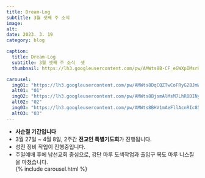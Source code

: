 ```yaml
---
title: Dream-Log
subtitle: 3월 셋째 주 소식
image:
alt: 
date: 2023. 3. 19
category: blog

caption:
  title: Dream-Log  
  subtitle: 3월 셋째 주 소식  셋
  thumbnail: https://lh3.googleusercontent.com/pw/AMWts8B-CF_eGWXpIMsrH8tUbjYxbdjUzQ6tEPD38rpUIRoVf69MrPV0b20sfNh80uau6UJQeyNlFRwJBo3Ypkg0rfy7nFNXCLhMkvcgZAPYnb8-onPXNC7WZgcCWXnUcjmvYK0t-qkZRWeley2XSKWyHPKuAA=w2580-h1934-no?authuser=0

carousel:
  img01: "https://lh3.googleusercontent.com/pw/AMWts8DqCQZTwCoFRyG2BJmWHCwKD_bCwRZd4y9vE7Gk0ewsZOklRqdY1mkv0HzREWlD4WihMflkProXSE0sWfLBz7UEH-Fm4yJSyea0387FL_pngUKIklIsHfKjbp6Ivfr6ISY8ia3Y-zwVZuE1M6Fb84taWA=w1452-h1934-no?authuser=0"
  alt01: "01"
  img02: "https://lh3.googleusercontent.com/pw/AMWts8BjsmAlMsM7LhR8DINyk9hQ-00m8vR5ALTjd0jDsVSUxs28g8ejxj3YdIK9dVKK57xsLV3XCB1b3oQc0NuFygDe2q8Qaq-vKO6egZTRvIQzVQlwvXek4mvOQloZWARa1RrJwoQeWz-9CGZ5LqEBkYIvIA=w1452-h1934-no?authuser=0"
  alt02: "02"
  img03: "https://lh3.googleusercontent.com/pw/AMWts8BHV1mAeFllAcnRIc8554HdXeg8DDpQrqZeBBKBdhWmoBzprpLpouM9ix13nvRk9eN3ATMhEXAwwjxkqUS1xp39HDywsHDxOT_rFTR7HRfx5xYZihV2v_vm8nEcHDK2pgLTJXA38_gLJP9-s5iYs1cfOw=w1452-h1934-no?authuser=0"
  alt03: "03"
---
```

- **사순절 기간입니다**  
- 3월 27일 ~ 4월 8일, 2주간 **전교인 특별기도회**가 진행됩니다.  
- 성전 정비 작업이 진행중입니다.  
- 주일예배 후에 남선교회 중심으로, 강단 마루 도색작업과 출입구 복도 마루 니스칠을 마쳤습니다.  
{% include carousel.html %}  
